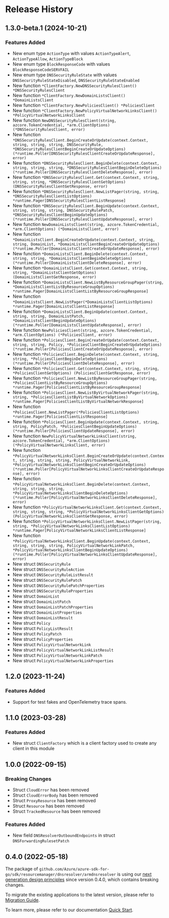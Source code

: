 # Release History

## 1.3.0-beta.1 (2024-10-21)
### Features Added

- New enum type `ActionType` with values `ActionTypeAlert`, `ActionTypeAllow`, `ActionTypeBlock`
- New enum type `BlockResponseCode` with values `BlockResponseCodeSERVFAIL`
- New enum type `DNSSecurityRuleState` with values `DNSSecurityRuleStateDisabled`, `DNSSecurityRuleStateEnabled`
- New function `*ClientFactory.NewDNSSecurityRulesClient() *DNSSecurityRulesClient`
- New function `*ClientFactory.NewDomainListsClient() *DomainListsClient`
- New function `*ClientFactory.NewPoliciesClient() *PoliciesClient`
- New function `*ClientFactory.NewPolicyVirtualNetworkLinksClient() *PolicyVirtualNetworkLinksClient`
- New function `NewDNSSecurityRulesClient(string, azcore.TokenCredential, *arm.ClientOptions) (*DNSSecurityRulesClient, error)`
- New function `*DNSSecurityRulesClient.BeginCreateOrUpdate(context.Context, string, string, string, DNSSecurityRule, *DNSSecurityRulesClientBeginCreateOrUpdateOptions) (*runtime.Poller[DNSSecurityRulesClientCreateOrUpdateResponse], error)`
- New function `*DNSSecurityRulesClient.BeginDelete(context.Context, string, string, string, *DNSSecurityRulesClientBeginDeleteOptions) (*runtime.Poller[DNSSecurityRulesClientDeleteResponse], error)`
- New function `*DNSSecurityRulesClient.Get(context.Context, string, string, string, *DNSSecurityRulesClientGetOptions) (DNSSecurityRulesClientGetResponse, error)`
- New function `*DNSSecurityRulesClient.NewListPager(string, string, *DNSSecurityRulesClientListOptions) *runtime.Pager[DNSSecurityRulesClientListResponse]`
- New function `*DNSSecurityRulesClient.BeginUpdate(context.Context, string, string, string, DNSSecurityRulePatch, *DNSSecurityRulesClientBeginUpdateOptions) (*runtime.Poller[DNSSecurityRulesClientUpdateResponse], error)`
- New function `NewDomainListsClient(string, azcore.TokenCredential, *arm.ClientOptions) (*DomainListsClient, error)`
- New function `*DomainListsClient.BeginCreateOrUpdate(context.Context, string, string, DomainList, *DomainListsClientBeginCreateOrUpdateOptions) (*runtime.Poller[DomainListsClientCreateOrUpdateResponse], error)`
- New function `*DomainListsClient.BeginDelete(context.Context, string, string, *DomainListsClientBeginDeleteOptions) (*runtime.Poller[DomainListsClientDeleteResponse], error)`
- New function `*DomainListsClient.Get(context.Context, string, string, *DomainListsClientGetOptions) (DomainListsClientGetResponse, error)`
- New function `*DomainListsClient.NewListByResourceGroupPager(string, *DomainListsClientListByResourceGroupOptions) *runtime.Pager[DomainListsClientListByResourceGroupResponse]`
- New function `*DomainListsClient.NewListPager(*DomainListsClientListOptions) *runtime.Pager[DomainListsClientListResponse]`
- New function `*DomainListsClient.BeginUpdate(context.Context, string, string, DomainListPatch, *DomainListsClientBeginUpdateOptions) (*runtime.Poller[DomainListsClientUpdateResponse], error)`
- New function `NewPoliciesClient(string, azcore.TokenCredential, *arm.ClientOptions) (*PoliciesClient, error)`
- New function `*PoliciesClient.BeginCreateOrUpdate(context.Context, string, string, Policy, *PoliciesClientBeginCreateOrUpdateOptions) (*runtime.Poller[PoliciesClientCreateOrUpdateResponse], error)`
- New function `*PoliciesClient.BeginDelete(context.Context, string, string, *PoliciesClientBeginDeleteOptions) (*runtime.Poller[PoliciesClientDeleteResponse], error)`
- New function `*PoliciesClient.Get(context.Context, string, string, *PoliciesClientGetOptions) (PoliciesClientGetResponse, error)`
- New function `*PoliciesClient.NewListByResourceGroupPager(string, *PoliciesClientListByResourceGroupOptions) *runtime.Pager[PoliciesClientListByResourceGroupResponse]`
- New function `*PoliciesClient.NewListByVirtualNetworkPager(string, string, *PoliciesClientListByVirtualNetworkOptions) *runtime.Pager[PoliciesClientListByVirtualNetworkResponse]`
- New function `*PoliciesClient.NewListPager(*PoliciesClientListOptions) *runtime.Pager[PoliciesClientListResponse]`
- New function `*PoliciesClient.BeginUpdate(context.Context, string, string, PolicyPatch, *PoliciesClientBeginUpdateOptions) (*runtime.Poller[PoliciesClientUpdateResponse], error)`
- New function `NewPolicyVirtualNetworkLinksClient(string, azcore.TokenCredential, *arm.ClientOptions) (*PolicyVirtualNetworkLinksClient, error)`
- New function `*PolicyVirtualNetworkLinksClient.BeginCreateOrUpdate(context.Context, string, string, string, PolicyVirtualNetworkLink, *PolicyVirtualNetworkLinksClientBeginCreateOrUpdateOptions) (*runtime.Poller[PolicyVirtualNetworkLinksClientCreateOrUpdateResponse], error)`
- New function `*PolicyVirtualNetworkLinksClient.BeginDelete(context.Context, string, string, string, *PolicyVirtualNetworkLinksClientBeginDeleteOptions) (*runtime.Poller[PolicyVirtualNetworkLinksClientDeleteResponse], error)`
- New function `*PolicyVirtualNetworkLinksClient.Get(context.Context, string, string, string, *PolicyVirtualNetworkLinksClientGetOptions) (PolicyVirtualNetworkLinksClientGetResponse, error)`
- New function `*PolicyVirtualNetworkLinksClient.NewListPager(string, string, *PolicyVirtualNetworkLinksClientListOptions) *runtime.Pager[PolicyVirtualNetworkLinksClientListResponse]`
- New function `*PolicyVirtualNetworkLinksClient.BeginUpdate(context.Context, string, string, string, PolicyVirtualNetworkLinkPatch, *PolicyVirtualNetworkLinksClientBeginUpdateOptions) (*runtime.Poller[PolicyVirtualNetworkLinksClientUpdateResponse], error)`
- New struct `DNSSecurityRule`
- New struct `DNSSecurityRuleAction`
- New struct `DNSSecurityRuleListResult`
- New struct `DNSSecurityRulePatch`
- New struct `DNSSecurityRulePatchProperties`
- New struct `DNSSecurityRuleProperties`
- New struct `DomainList`
- New struct `DomainListPatch`
- New struct `DomainListPatchProperties`
- New struct `DomainListProperties`
- New struct `DomainListResult`
- New struct `Policy`
- New struct `PolicyListResult`
- New struct `PolicyPatch`
- New struct `PolicyProperties`
- New struct `PolicyVirtualNetworkLink`
- New struct `PolicyVirtualNetworkLinkListResult`
- New struct `PolicyVirtualNetworkLinkPatch`
- New struct `PolicyVirtualNetworkLinkProperties`


## 1.2.0 (2023-11-24)
### Features Added

- Support for test fakes and OpenTelemetry trace spans.


## 1.1.0 (2023-03-28)
### Features Added

- New struct `ClientFactory` which is a client factory used to create any client in this module


## 1.0.0 (2022-09-15)
### Breaking Changes

- Struct `CloudError` has been removed
- Struct `CloudErrorBody` has been removed
- Struct `ProxyResource` has been removed
- Struct `Resource` has been removed
- Struct `TrackedResource` has been removed

### Features Added

- New field `DNSResolverOutboundEndpoints` in struct `DNSForwardingRulesetPatch`


## 0.4.0 (2022-05-18)

The package of `github.com/Azure/azure-sdk-for-go/sdk/resourcemanager/dnsresolver/armdnsresolver` is using our [next generation design principles](https://azure.github.io/azure-sdk/general_introduction.html) since version 0.4.0, which contains breaking changes.

To migrate the existing applications to the latest version, please refer to [Migration Guide](https://aka.ms/azsdk/go/mgmt/migration).

To learn more, please refer to our documentation [Quick Start](https://aka.ms/azsdk/go/mgmt).